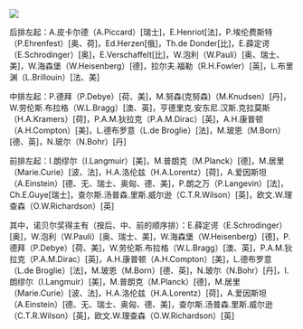 
![](https://veritas-lux.github.io/1927Solvay.png)

后排左起：A.皮卡尔德（A.Piccard）[瑞士]，E.Henriot[法]，P.埃伦费斯特（P.Ehrenfest）[奥、荷]，Ed.Herzen[俄]，Th.de Donder[比]，E.薛定谔（E.Schrodinger）[奥]，E.Verschaffelt[比]，W.泡利（W.Pauli）[奥、瑞士、美]，W.海森堡（W.Heisenberg）[德]，拉尔夫.福勒（R.H.Fowler）[英]，L.布里渊（L.Brillouin）[法、美]

中排左起：P.德拜（P.Debye）[荷、美]，M.努森(克努森)（M.Knudsen）[丹]，W.劳伦斯.布拉格（W.L.Bragg）[澳、英]，亨德里克.安东尼.汉斯.克拉莫斯（H.A.Kramers）[荷]，P.A.M.狄拉克（P.A.M.Dirac）[英]，A.H.康普顿（A.H.Compton）[美]，L.德布罗意（L.de Broglie）[法]，M.玻恩（M.Born）[德、英]，N.玻尔（N.Bohr）[丹]

前排左起：I.朗缪尔（I.Langmuir）[美]，M.普朗克（M.Planck）[德]，M.居里（Marie.Curie）[波、法]，H.A.洛伦兹（H.A.Lorentz）[荷]，A.爱因斯坦（A.Einstein）[德、无、瑞士、奥匈、德、美]，P.朗之万（P.Langevin）[法]，Ch.E.Guye[瑞士]，查尔斯.汤普森.里斯.威尔逊（C.T.R.Wilson）[英]，欧文.W.理查森（O.W.Richardson）[英]

其中，诺贝尔奖得主有（按后、中、前的顺序排）：E.薛定谔（E.Schrodinger）[奥]，W.泡利（W.Pauli）[奥、瑞士、美]，W.海森堡（W.Heisenberg）[德]，P.德拜（P.Debye）[荷、美]，W.劳伦斯.布拉格（W.L.Bragg）[澳、英]，P.A.M.狄拉克（P.A.M.Dirac）[英]，A.H.康普顿（A.H.Compton）[美]，L.德布罗意（L.de Broglie）[法]，M.玻恩（M.Born）[德、英]，N.玻尔（N.Bohr）[丹]，I.朗缪尔（I.Langmuir）[美]，M.普朗克（M.Planck）[德]，M.居里（Marie.Curie）[波、法]，H.A.洛伦兹（H.A.Lorentz）[荷]，A.爱因斯坦（A.Einstein）[德、无、瑞士、奥匈、德、美]，查尔斯.汤普森.里斯.威尔逊（C.T.R.Wilson）[英]，欧文.W.理查森（O.W.Richardson）[英]
